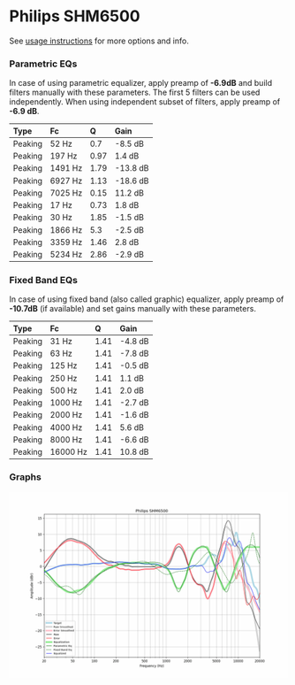 # Philips SHM6500
See [usage instructions](https://github.com/jaakkopasanen/AutoEq#usage) for more options and info.

### Parametric EQs
In case of using parametric equalizer, apply preamp of **-6.9dB** and build filters manually
with these parameters. The first 5 filters can be used independently.
When using independent subset of filters, apply preamp of **-6.9 dB**.

| Type    | Fc      |    Q | Gain     |
|:--------|:--------|:-----|:---------|
| Peaking | 52 Hz   | 0.7  | -8.5 dB  |
| Peaking | 197 Hz  | 0.97 | 1.4 dB   |
| Peaking | 1491 Hz | 1.79 | -13.8 dB |
| Peaking | 6927 Hz | 1.13 | -18.6 dB |
| Peaking | 7025 Hz | 0.15 | 11.2 dB  |
| Peaking | 17 Hz   | 0.73 | 1.8 dB   |
| Peaking | 30 Hz   | 1.85 | -1.5 dB  |
| Peaking | 1866 Hz | 5.3  | -2.5 dB  |
| Peaking | 3359 Hz | 1.46 | 2.8 dB   |
| Peaking | 5234 Hz | 2.86 | -2.9 dB  |

### Fixed Band EQs
In case of using fixed band (also called graphic) equalizer, apply preamp of **-10.7dB**
(if available) and set gains manually with these parameters.

| Type    | Fc       |    Q | Gain    |
|:--------|:---------|:-----|:--------|
| Peaking | 31 Hz    | 1.41 | -4.8 dB |
| Peaking | 63 Hz    | 1.41 | -7.8 dB |
| Peaking | 125 Hz   | 1.41 | -0.5 dB |
| Peaking | 250 Hz   | 1.41 | 1.1 dB  |
| Peaking | 500 Hz   | 1.41 | 2.0 dB  |
| Peaking | 1000 Hz  | 1.41 | -2.7 dB |
| Peaking | 2000 Hz  | 1.41 | -1.6 dB |
| Peaking | 4000 Hz  | 1.41 | 5.6 dB  |
| Peaking | 8000 Hz  | 1.41 | -6.6 dB |
| Peaking | 16000 Hz | 1.41 | 10.8 dB |

### Graphs
![](./Philips%20SHM6500.png)